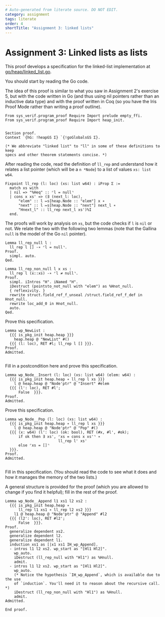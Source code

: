 ```yaml
---
# Auto-generated from literate source. DO NOT EDIT.
category: assignment
tags: literate
order: 4
shortTitle: "Assignment 3: linked lists"
---
```


# Assignment 3: Linked lists as lists

This proof develops a specification for the linked-list implementation at [go/heap/linked_list.go](https://github.com/tchajed/sys-verif-fa25-proofs/blob/main/go/heap/linked_list.go).

You should start by reading the Go code.

The idea of this proof is similar to what you saw in Assignment 2's exercise 5, but with the code written in Go (and thus using nil pointers rather than an inductive data type) and with the proof written in Coq (so you have the Iris Proof Mode rather than writing a proof outline).

```coq
From sys_verif.program_proof Require Import prelude empty_ffi.
From sys_verif.program_proof Require Import heap_init.


Section proof.
Context `{hG: !heapGS Σ} `{!goGlobalsGS Σ}.

(* We abbreviate "linked list" to "ll" in some of these definitions to keep
specs and other theorem statements concise. *)

```

After reading the code, read the definition of `ll_rep` and understand how it relates a list pointer (which will be a `n *Node`) to a list of values `xs: list w64`.

```coq
Fixpoint ll_rep (l: loc) (xs: list w64) : iProp Σ :=
  match xs with
  | nil => "%Heq" :: ⌜l = null⌝
  | cons x xs' => (∃ (next_l: loc),
      "elem" :: l ↦s[heap.Node :: "elem"] x ∗
      "next" :: l ↦s[heap.Node :: "next"] next_l ∗
      "Hnext_l" :: ll_rep next_l xs')%I
  end.

```

The proofs will work by analysis on `xs`, but the code checks if `l` is `nil` or not. We relate the two with the following two lemmas (note that the Gallina `null` is the model of the Go `nil` pointer).

```coq
Lemma ll_rep_null l :
  ll_rep l [] -∗ ⌜l = null⌝.
Proof.
  simpl. auto.
Qed.

Lemma ll_rep_non_null l x xs :
  ll_rep l (x::xs) -∗ ⌜l ≠ null⌝.
Proof.
  simpl. iIntros "H". iNamed "H".
  iDestruct (pointsto_not_null with "elem") as %Hnot_null.
  { reflexivity. }
  rewrite struct.field_ref_f_unseal /struct.field_ref_f_def in Hnot_null.
  rewrite loc_add_0 in Hnot_null.
  auto.
Qed.

```

Prove this specification.

```coq
Lemma wp_NewList :
  {{{ is_pkg_init heap.heap }}}
    heap.heap @ "NewList" #()
  {{{ (l: loc), RET #l; ll_rep l [] }}}.
Proof.
Admitted.


```

Fill in a postcondition here and prove this specification.

```coq
Lemma wp_Node__Insert (l: loc) (xs: list w64) (elem: w64) :
  {{{ is_pkg_init heap.heap ∗ ll_rep l xs }}}
    l @ heap.heap @ "Node'ptr" @ "Insert" #elem
  {{{ (l': loc), RET #l';
      False  }}}.
Proof.
Admitted.

```

Prove this specification.

```coq
Lemma wp_Node__Pop (l: loc) (xs: list w64) :
  {{{ is_pkg_init heap.heap ∗ ll_rep l xs }}}
    l @ heap.heap @ "Node'ptr" @ "Pop" #()
  {{{ (x: w64) (l': loc) (ok: bool), RET (#x, #l', #ok);
      if ok then ∃ xs', ⌜xs = cons x xs'⌝ ∗
                        ll_rep l' xs'
      else ⌜xs = []⌝
  }}}.
Proof.
Admitted.


```

Fill in this specification. (You should read the code to see what it does and how it manages the memory of the two lists.)

A general structure is provided for the proof (which you are allowed to change if you find it helpful); fill in the rest of the proof.

```coq
Lemma wp_Node__Append l1 xs1 l2 xs2 :
  {{{ is_pkg_init heap.heap ∗
      ll_rep l1 xs1 ∗ ll_rep l2 xs2 }}}
    l1 @ heap.heap @ "Node'ptr" @ "Append" #l2
  {{{ (l2': loc), RET #l2';
      False  }}}.
Proof.
  generalize dependent xs2.
  generalize dependent l2.
  generalize dependent l1.
  induction xs1 as [|x1 xs1 IH_wp_Append].
  - intros l1 l2 xs2. wp_start as "[Hl1 Hl2]".
    wp_auto.
    iDestruct (ll_rep_null with "Hl1") as %Hnull.
    admit.
  - intros l1 l2 xs2. wp_start as "[Hl1 Hl2]".
    wp_auto.
    (* Notice the hypothesis `IH_wp_Append`, which is available due to the use
    of `induction`. You'll need it to reason about the recursive call. *)
    iDestruct (ll_rep_non_null with "Hl1") as %Hnull.
    admit.
Admitted.

End proof.
```
